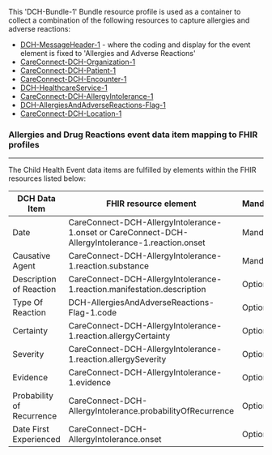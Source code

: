 This 'DCH-Bundle-1' Bundle resource profile is used as a container to collect a combination of the following resources to capture allergies and adverse reactions:

- [DCH-MessageHeader-1] - where the coding and display for the event element is fixed to 'Allergies and Adverse Reactions'
- [CareConnect-DCH-Organization-1]
- [CareConnect-DCH-Patient-1]
- [CareConnect-DCH-Encounter-1]
- [DCH-HealthcareService-1]
- [CareConnect-DCH-AllergyIntolerance-1]
- [DCH-AllergiesAndAdverseReactions-Flag-1]
- [CareConnect-DCH-Location-1]

### Allergies and Drug Reactions event data item mapping to FHIR profiles ###
----------
The Child Health Event data items are fulfilled by elements within the FHIR resources listed below:
                                                                                                   
| DCH Data Item               | FHIR resource element                                                                                   | Mandatory/Required/Optional |
|-----------------------------|---------------------------------------------------------------------------------------------------------|-----------------------------|
| Date                        | CareConnect-DCH-AllergyIntolerance-1.onset or CareConnect-DCH-AllergyIntolerance-1.reaction.onset       | Mandatory                   |
| Causative Agent             | CareConnect-DCH-AllergyIntolerance-1.reaction.substance                                                 | Mandatory                   |
| Description of Reaction     | CareConnect-DCH-AllergyIntolerance-1.reaction.manifestation.description                                 | Optional                    |
| Type Of Reaction            | DCH-AllergiesAndAdverseReactions-Flag-1.code                                                            | Optional                    |
| Certainty                   | CareConnect-DCH-AllergyIntolerance-1.reaction.allergyCertainty                                          | Optional                    |
| Severity                    | CareConnect-DCH-AllergyIntolerance-1.reaction.allergySeverity                                           | Optional                    |
| Evidence                    | CareConnect-DCH-AllergyIntolerance-1.evidence															| Optional                    |
| Probability   of Recurrence | CareConnect-DCH-AllergyIntolerance.probabilityOfRecurrence                                              | Optional                    |
| Date First   Experienced    | CareConnect-DCH-AllergyIntolerance.onset                                                                | Optional                    |

[DCH-MessageHeader-1]:dch-messageheader-1.html
[CareConnect-DCH-Organization-1]:careconnect-dch-organization-1.html
[CareConnect-DCH-Patient-1]:careconnect-dch-patient-1.html
[CareConnect-DCH-Encounter-1]:careconnect-dch-encounter-1.html
[CareConnect-DCH-AllergyIntolerance-1]:careconnect-dch-allergyintolerance-1.html
[CareConnect-DCH-Location-1]:careconnect-dch-location-1.html
[DCH-HealthcareService-1]:dch-healthcareservice-1.html
[DCH-AllergiesAndAdverseReactions-Flag-1]:dch-allergiesandadversereactions-flag-1.html